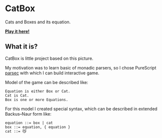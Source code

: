 # CatBox

Cats and Boxes and its equation.

[**Play it here!**](https://masynchin.github.io/CatBox/)

## What it is?

CatBox is little project based on this picture.

My motivation was to learn basic of monadic parsers, so I chose PureScript [parsec](https://github.com/purescript-contrib/purescript-parsing) with which I can build interactive game.

Model of the game can be described like:

~~~plain
Equation is either Box or Cat.
Cat is Cat.
Box is one or more Equations.
~~~

For this model I created special syntax, which can be described in extended Backus–Naur form like:

~~~ebnf
equation ::= box | cat
box ::= equation, { equation }
cat ::= 😼
~~~
